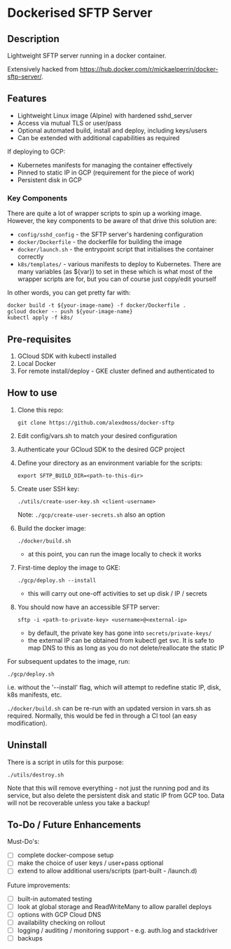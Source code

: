 # Dockerised SFTP Server

## Description

Lightweight SFTP server running in a docker container.

Extensively hacked from https://hub.docker.com/r/mickaelperrin/docker-sftp-server/.

## Features

- Lightweight Linux image (Alpine) with hardened sshd_server
- Access via mutual TLS or user/pass
- Optional automated build, install and deploy, including keys/users
- Can be extended with additional capabilities as required

If deploying to GCP:
- Kubernetes manifests for managing the container effectively
- Pinned to static IP in GCP (requirement for the piece of work)
- Persistent disk in GCP

### Key Components

There are quite a lot of wrapper scripts to spin up a working image.
However, the key components to be aware of that drive this solution are:

- `config/sshd_config` - the SFTP server's hardening configuration
- `docker/Dockerfile` - the dockerfile for building the image
- `docker/launch.sh` - the entrypoint script that initialises the container correctly
- `k8s/templates/` - various manifests to deploy to Kubernetes. There are many variables (as ${var}) to set in these which is what most of the wrapper scripts are for, but you can of course just copy/edit yourself

In other words, you can get pretty far with:
  ```
  docker build -t ${your-image-name} -f docker/Dockerfile .
  gcloud docker -- push ${your-image-name}
  kubectl apply -f k8s/
  ```

## Pre-requisites

1. GCloud SDK with kubectl installed
2. Local Docker
3. For remote install/deploy - GKE cluster defined and authenticated to

## How to use

1. Clone this repo:
    ```
    git clone https://github.com/alexdmoss/docker-sftp
    ```
2. Edit config/vars.sh to match your desired configuration

3. Authenticate your GCloud SDK to the desired GCP project

4. Define your directory as an environment variable for the scripts:
    ```
    export SFTP_BUILD_DIR=<path-to-this-dir>
    ```
5. Create user SSH key:
    ```
    ./utils/create-user-key.sh <client-username>
    ```
    Note: `./gcp/create-user-secrets.sh` also an option

6. Build the docker image:
    ```
    ./docker/build.sh
    ```
    - at this point, you can run the image locally to check it works

7. First-time deploy the image to GKE:
    ```
    ./gcp/deploy.sh --install
    ```
    - this will carry out one-off activities to set up disk / IP / secrets

8. You should now have an accessible SFTP server:
    ```
    sftp -i <path-to-private-key> <username>@<external-ip>
    ```
    - by default, the private key has gone into `secrets/private-keys/`
    - the external IP can be obtained from kubectl get svc. It is safe to map DNS to this as long as you do not delete/reallocate the static IP

For subsequent updates to the image, run:
  ```
  ./gcp/deploy.sh
  ```
i.e. without the '--install' flag, which will attempt to redefine static IP, disk, k8s manifests, etc.

`./docker/build.sh` can be re-run with an updated version in vars.sh as required. Normally, this would be fed in through a CI tool (an easy modification).

## Uninstall

There is a script in utils for this purpose:
  ```
  ./utils/destroy.sh
  ```
Note that this will remove everything - not just the running pod and its service, but also delete the persistent disk and static IP from GCP too. Data will not be recoverable unless you take a backup!

## To-Do / Future Enhancements

Must-Do's:
- [ ] complete docker-compose setup
- [ ] make the choice of user keys / user+pass optional
- [ ] extend to allow additional users/scripts (part-built - /launch.d)

Future improvements:
- [ ] built-in automated testing
- [ ] look at global storage and ReadWriteMany to allow parallel deploys
- [ ] options with GCP Cloud DNS
- [ ] availability checking on rollout
- [ ] logging / auditing / monitoring support - e.g. auth.log and stackdriver
- [ ] backups

